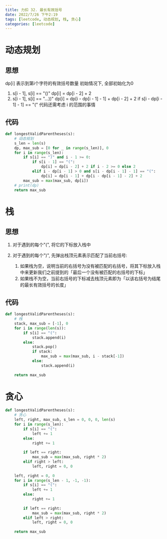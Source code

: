 ```yaml
---
title: 力扣 32. 最长有效括号
date: 2022/7/26 下午2:19
tags: [leetcode, 动态规划, 栈, 贪心]
categories: [leetcode]
---
```


# 动态规划

## 思想

dp[i] 表示到第i个字符的有效括号数量
初始情况下, 全部初始化为0


1. s[i - 1], s[i] == "()"
   dp[i] = dp[i - 2] + 2
2. s[i - 1], s[i] == "...))"
    dp[i] = dp[i - dp[i - 1] - 1] + dp[i - 2] + 2 if s[i - dp[i - 1] - 1] == "("
代码还需考虑 i 的范围的事情


## 代码


```python
def longestValidParentheses(s):
    # 动态规划
    s_len = len(s)
    dp, max_sub = [0 for _ in range(s_len)], 0
    for i in range(s_len):
        if s[i] == ")" and i - 1 >= 0:
            if s[i - 1] == "(":
                dp[i] = dp[i - 2] + 2 if i - 2 >= 0 else 2
            elif i - dp[i - 1] > 0 and s[i - dp[i - 1] - 1] == "(":
                dp[i] = dp[i - 1] + dp[i - dp[i - 1] - 2] + 2
        max_sub = max(max_sub, dp[i])
    # print(dp)
    return max_sub
```


# 栈


## 思想

1. 对于遇到的每个"(", 将它的下标放入栈中

2. 对于遇到的每个")", 先弹出栈顶元素表示匹配了当前右括号:

    1. 如果栈为空，说明当前的右括号为没有被匹配的右括号，将其下标放入栈中来更新我们之前提到的「最后一个没有被匹配的右括号的下标」
    2. 如果栈不为空，当前右括号的下标减去栈顶元素即为「以该右括号为结尾的最长有效括号的长度」


## 代码

```python
def longestValidParentheses(s):
    # 栈
    stack, max_sub = [-1], 0
    for i in range(len(s)):
        if s[i] == "(":
            stack.append(i)
        else:
            stack.pop()
            if stack:
                max_sub = max(max_sub, i - stack[-1])
            else:
                stack.append(i)
    
    return max_sub
```


# 贪心

```python
def longestValidParentheses(s):
    # 贪心
    left, right, max_sub, s_len = 0, 0, 0, len(s)
    for i in range(s_len):
        if s[i] == "(":
            left += 1
        else:
            right += 1
        
        if left == right:
            max_sub = max(max_sub, right * 2)
        elif right > left:
            left, right = 0, 0
    
    left, right = 0, 0
    for i in range(s_len - 1, -1, -1):
        if s[i] == "(":
            left += 1
        else:
            right += 1
        
        if left == right:
            max_sub = max(max_sub, right * 2)
        elif left > right:
            left, right = 0, 0
    
    return max_sub
```